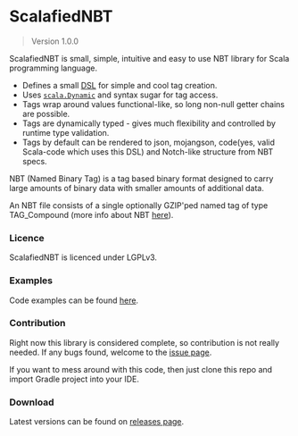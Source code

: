 # ScalafiedNBT
> Version 1.0.0

ScalafiedNBT is small, simple, intuitive and easy to use NBT library for Scala programming language.
  - Defines a small [DSL](http://wikipedia.org/wiki/Domain-specific_language) for simple and cool tag creation.
  - Uses [`scala.Dynamic`](http://www.scala-lang.org/api/current/index.html#scala.Dynamic) and syntax sugar for tag access.
  - Tags wrap around values functional-like, so long non-null getter chains are possible.
  - Tags are dynamically typed - gives much flexibility and controlled by runtime type validation.
  - Tags by default can be rendered to json, mojangson, code(yes, valid Scala-code which uses this DSL) and Notch-like structure from NBT specs.

NBT (Named Binary Tag) is a tag based binary format designed to carry large amounts of binary data with smaller amounts of additional data.

An NBT file consists of a single optionally GZIP'ped named tag of type TAG_Compound (more info about NBT [here](https://github.com/anti344/ScalafiedNBT/blob/master/specs/README.markdown)).

### Licence
ScalafiedNBT is licenced under LGPLv3.

### Examples
Code examples can be found [here](https://github.com/anti344/ScalafiedNBT/blob/master/src/example/scala/com/example).

### Contribution
Right now this library is considered complete, so contribution is not really needed. If any bugs found, welcome to the [issue page](https://github.com/anti344/ScalafiedNBT/issues).

If you want to mess around with this code, then just clone this repo and import Gradle project into your IDE.

### Download
Latest versions can be found on [releases page](https://github.com/anti344/ScalafiedNBT/releases).